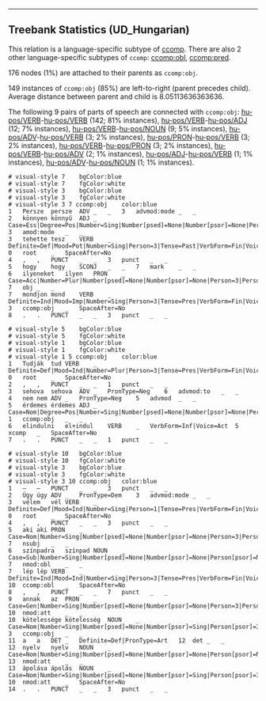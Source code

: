 

--------------------------------------------------------------------------------

## Treebank Statistics (UD_Hungarian)

This relation is a language-specific subtype of [ccomp]().
There are also 2 other language-specific subtypes of `ccomp`: [ccomp:obl](), [ccomp:pred]().

176 nodes (1%) are attached to their parents as `ccomp:obj`.

149 instances of `ccomp:obj` (85%) are left-to-right (parent precedes child).
Average distance between parent and child is 8.05113636363636.

The following 9 pairs of parts of speech are connected with `ccomp:obj`: [hu-pos/VERB]()-[hu-pos/VERB]() (142; 81% instances), [hu-pos/VERB]()-[hu-pos/ADJ]() (12; 7% instances), [hu-pos/VERB]()-[hu-pos/NOUN]() (9; 5% instances), [hu-pos/ADV]()-[hu-pos/VERB]() (3; 2% instances), [hu-pos/PRON]()-[hu-pos/VERB]() (3; 2% instances), [hu-pos/VERB]()-[hu-pos/PRON]() (3; 2% instances), [hu-pos/VERB]()-[hu-pos/ADV]() (2; 1% instances), [hu-pos/ADJ]()-[hu-pos/VERB]() (1; 1% instances), [hu-pos/ADV]()-[hu-pos/NOUN]() (1; 1% instances).


~~~ conllu
# visual-style 7	bgColor:blue
# visual-style 7	fgColor:white
# visual-style 3	bgColor:blue
# visual-style 3	fgColor:white
# visual-style 3 7 ccomp:obj	color:blue
1	Persze	persze	ADV	_	_	3	advmod:mode	_	_
2	könnyen	könnyű	ADJ	_	Case=Ess|Degree=Pos|Number=Sing|Number[psed]=None|Number[psor]=None|Person[psor]=None	3	amod:mode	_	_
3	tehette	tesz	VERB	_	Definite=Def|Mood=Pot|Number=Sing|Person=3|Tense=Past|VerbForm=Fin|Voice=Act	0	root	_	SpaceAfter=No
4	,	,	PUNCT	_	_	3	punct	_	_
5	hogy	hogy	SCONJ	_	_	7	mark	_	_
6	ilyeneket	ilyen	PRON	_	Case=Acc|Number=Plur|Number[psed]=None|Number[psor]=None|Person=3|Person[psor]=None|PronType=Dem	7	obj	_	_
7	mondjon	mond	VERB	_	Definite=Ind|Mood=Imp|Number=Sing|Person=3|Tense=Pres|VerbForm=Fin|Voice=Act	3	ccomp:obj	_	SpaceAfter=No
8	.	.	PUNCT	_	_	3	punct	_	_

~~~


~~~ conllu
# visual-style 5	bgColor:blue
# visual-style 5	fgColor:white
# visual-style 1	bgColor:blue
# visual-style 1	fgColor:white
# visual-style 1 5 ccomp:obj	color:blue
1	Tudják	tud	VERB	_	Definite=Def|Mood=Ind|Number=Plur|Person=3|Tense=Pres|VerbForm=Fin|Voice=Act	0	root	_	SpaceAfter=No
2	,	,	PUNCT	_	_	1	punct	_	_
3	sehova	sehova	ADV	_	PronType=Neg	6	advmod:to	_	_
4	nem	nem	ADV	_	PronType=Neg	5	advmod	_	_
5	érdemes	érdemes	ADJ	_	Case=Nom|Degree=Pos|Number=Sing|Number[psed]=None|Number[psor]=None|Person[psor]=None	1	ccomp:obj	_	_
6	elindulni	el+indul	VERB	_	VerbForm=Inf|Voice=Act	5	xcomp	_	SpaceAfter=No
7	.	.	PUNCT	_	_	1	punct	_	_

~~~


~~~ conllu
# visual-style 10	bgColor:blue
# visual-style 10	fgColor:white
# visual-style 3	bgColor:blue
# visual-style 3	fgColor:white
# visual-style 3 10 ccomp:obj	color:blue
1	—	—	PUNCT	_	_	3	punct	_	_
2	Úgy	úgy	ADV	_	PronType=Dem	3	advmod:mode	_	_
3	vélem	vél	VERB	_	Definite=Def|Mood=Ind|Number=Sing|Person=1|Tense=Pres|VerbForm=Fin|Voice=Act	0	root	_	SpaceAfter=No
4	,	,	PUNCT	_	_	3	punct	_	_
5	aki	aki	PRON	_	Case=Nom|Number=Sing|Number[psed]=None|Number[psor]=None|Person=3|Person[psor]=None|PronType=Rel	7	nsubj	_	_
6	színpadra	színpad	NOUN	_	Case=Sub|Number=Sing|Number[psed]=None|Number[psor]=None|Person[psor]=None	7	nmod:obl	_	_
7	lép	lép	VERB	_	Definite=Ind|Mood=Ind|Number=Sing|Person=3|Tense=Pres|VerbForm=Fin|Voice=Act	10	ccomp:obl	_	SpaceAfter=No
8	,	,	PUNCT	_	_	7	punct	_	_
9	annak	az	PRON	_	Case=Gen|Number=Sing|Number[psed]=None|Number[psor]=None|Person=3|Person[psor]=None|PronType=Dem	10	nmod:att	_	_
10	kötelessége	kötelesség	NOUN	_	Case=Nom|Number=Sing|Number[psed]=None|Number[psor]=Sing|Person[psor]=3	3	ccomp:obj	_	_
11	a	a	DET	_	Definite=Def|PronType=Art	12	det	_	_
12	nyelv	nyelv	NOUN	_	Case=Nom|Number=Sing|Number[psed]=None|Number[psor]=None|Person[psor]=None	13	nmod:att	_	_
13	ápolása	ápolás	NOUN	_	Case=Nom|Number=Sing|Number[psed]=None|Number[psor]=Sing|Person[psor]=3	10	nmod:att	_	SpaceAfter=No
14	.	.	PUNCT	_	_	3	punct	_	_

~~~


